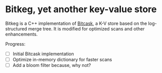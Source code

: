 # Bitkeg, yet another key-value store

Bitkeg is a C++ implementation of [Bitcask](https://riak.com/assets/bitcask-intro.pdf),
a K-V store based on the log-structured merge tree. It is modified for optimized scans and other enhancements.

Progress:
- [ ] Initial Bitcask implementation
- [ ] Optimize in-memory dictionary for faster scans
- [ ] Add a bloom filter because, why not?